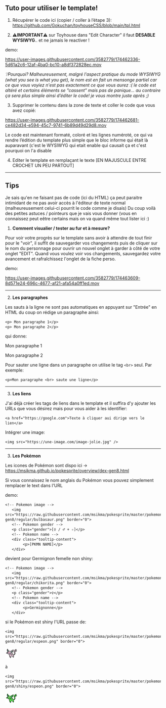 Tuto pour utiliser le template! 
----------

1. Récupérer le code ici (copier / coller à l’étape 3): https://github.com/Gokuchan/toyhouseCSS/blob/main/tpl.html

2. **⚠️IMPORTANT⚠️** sur Toyhouse dans "Edit Character" il faut **DESABLE WYSIWYG**.. et ne jamais le reactiver !

demo:

https://user-images.githubusercontent.com/3582779/174462336-5d61a2c6-12af-4ba0-bc10-a8df372828ec.mov

*❔Pourquoi? Malheureusement, malgré l'aspect pratique du mode WYSIWYG (what you see is what you get), le nom est en fait un mensonge partiel car ce que vous voyiez n'est pas exactement ce que vous aurez :( le code est altéré et certains éléments se "cassent" mais pas de panique... au contraire ça sera plus simple ainsi d’éditer le code! je vous montre juste après ;)*

3. Supprimer le contenu dans la zone de texte et coller le code que vous avez copié:

https://user-images.githubusercontent.com/3582779/174462681-ce482d34-e594-45c7-9741-6b89d49d29d8.mov

Le code est maintenant formaté, coloré et les lignes numéroté, ce qui va rendre l’édition du template plus simple que le bloc informe qui était là auparavant (c'est le WYSIWYG qui etait enable qui causait ça et c'est pourquoi on l'a disable

4. Editer le template en remplaçant le texte [EN MAJUSCULE ENTRE CROCHET UN PEU PARTOUT]

------------------------------------------

Tips
----

Je sais qu'en ne faisant pas de code (ici du HTML) ça peut paraitre intimidant de ne pas avoir accès à l'éditeur de texte normal (malheureusement celui-ci pourrit le code comme je disais)
Du coup voilà des petites astuces / pointeurs que je vais vous donner (vous en connaissez peut eêtre certains mais on va quand même tout lister ici :)

1. **Comment visualier / tester au fur et à mesure?**

Pour voir votre progrès sur le template sans avoir à attendre de tout finir pour le "voir", il suffit de sauvegarder vos changements puis de cliquer sur le nom du personnage pour ouvrir un nouvel onglet à garder à côté de votre onglet "EDIT".
Quand vous voulez voir vos changements, sauvegardez votre avancement et rafraîchissez l'onglet de la fiche perso.

demo:



https://user-images.githubusercontent.com/3582779/174463609-8d571e24-696c-4677-af21-afa54a0ff1ed.mov

------------------------------------------

2. **Les paragraphes**

Les sauts à la ligne ne sont pas automatiques en appuyant sur "Entrée" en HTML du coup on rédige un paragraphe ainsi:
```
<p> Mon paragraphe 1</p>
<p> Mon paragraphe 2</p>
```
qui donne:

Mon paragraphe 1

Mon paragraphe 2

Pour sauter une ligne dans un paragraphe on utilise le tag `<br>` seul. Par exemple:

```
<p>Mon paragraphe <br> saute une ligne</p>
```

------------------------------------------

3. **Les liens**

J'ai déjà créer les tags de liens dans le template et il suffira d'y ajouter les URLs que vous désirez mais pour vous aider à les identifier:

```
<a href="https://google.com">Texte à cliquer aui dirige vers le lien</a>
```
Intégrer une image:

```
<img src="https://une-image.com/image-jolie.jpg" />
```

------------------------------------------

3. **Les Pokémon**

Les icones de Pokémon sont dispo ici -> https://msikma.github.io/pokesprite/overview/dex-gen8.html

Si vous connaissez le nom anglais du Pokémon vous pouvez simplement remplacer le text dans l'URL

demo:

```
<!-- Pokemon image -->
   <img src="https://raw.githubusercontent.com/msikma/pokesprite/master/pokemon-gen8/regular/bulbasaur.png" border="0">
   <!-- Pokemon gender -->
   <p class="gender">[♀ / ♂ + ✧]</p> 
   <!-- Pokemon name -->
   <div class="tooltip-content">
        <p>[PKMN NAME]</p>
   </div> 
```  
devient pour Germignon femelle non shiny:
```
<!-- Pokemon image -->
   <img src="https://raw.githubusercontent.com/msikma/pokesprite/master/pokemon-gen8/regular/chikorita.png" border="0">
   <!-- Pokemon gender -->
   <p class="gender">♀</p> 
   <!-- Pokemon name -->
   <div class="tooltip-content">
        <p>Germignonne</p>
   </div> 
```  
si le Pokémon est shiny l'URL passe de:

```
<img src="https://raw.githubusercontent.com/msikma/pokesprite/master/pokemon-gen8/regular/espeon.png" border="0">
```  

![](https://raw.githubusercontent.com/msikma/pokesprite/master/pokemon-gen8/regular/espeon.png)

à
```
<img src="https://raw.githubusercontent.com/msikma/pokesprite/master/pokemon-gen8/shiny/espeon.png" border="0">
```  
![](https://raw.githubusercontent.com/msikma/pokesprite/master/pokemon-gen8/shiny/espeon.png)
